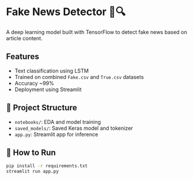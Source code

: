 # Fake News Detector 📰🔍

A deep learning model built with TensorFlow to detect fake news based on article content.

## Features
- Text classification using LSTM
- Trained on combined `Fake.csv` and `True.csv` datasets
- Accuracy ~99%
- Deployment using Streamlit

## 🔧 Project Structure

- `notebooks/`: EDA and model training
- `saved_models/`: Saved Keras model and tokenizer
- `app.py`: Streamlit app for inference

## 🚀 How to Run

```bash
pip install -r requirements.txt
streamlit run app.py
